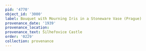 ```yaml
---
pid: '4770'
object_id: '3000'
label: Bouquet with Mourning Iris in a Stoneware Vase (Prague)
provenance_date: '1939'
provenance_location:
provenance_text: Šilheřovice Castle
order: '0229'
collection: provenance
---
```


